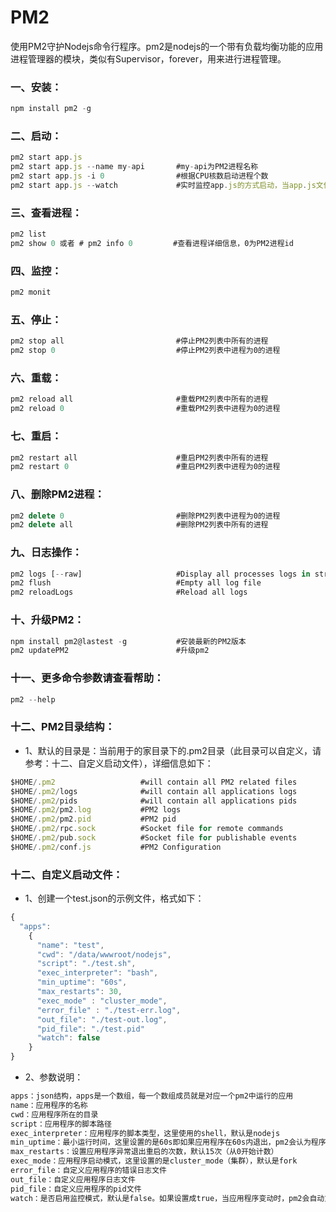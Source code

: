 # PM2
使用PM2守护Nodejs命令行程序。pm2是nodejs的一个带有负载均衡功能的应用进程管理器的模块，类似有Supervisor，forever，用来进行进程管理。

### 一、安装：
```js
npm install pm2 -g
```
### 二、启动：
```js
pm2 start app.js
pm2 start app.js --name my-api       #my-api为PM2进程名称
pm2 start app.js -i 0                #根据CPU核数启动进程个数
pm2 start app.js --watch             #实时监控app.js的方式启动，当app.js文件有变动时，pm2会自动reload
```
### 三、查看进程：
```js
pm2 list
pm2 show 0 或者 # pm2 info 0         #查看进程详细信息，0为PM2进程id 
```
### 四、监控： 
```js
pm2 monit
```
### 五、停止：
```js
pm2 stop all                         #停止PM2列表中所有的进程
pm2 stop 0                           #停止PM2列表中进程为0的进程
```
### 六、重载：
```js
pm2 reload all                       #重载PM2列表中所有的进程
pm2 reload 0                         #重载PM2列表中进程为0的进程
```
### 七、重启：
```js
pm2 restart all                      #重启PM2列表中所有的进程
pm2 restart 0                        #重启PM2列表中进程为0的进程
```
### 八、删除PM2进程：
```js
pm2 delete 0                         #删除PM2列表中进程为0的进程
pm2 delete all                       #删除PM2列表中所有的进程
```
### 九、日志操作：
```js
pm2 logs [--raw]                     #Display all processes logs in streaming
pm2 flush                            #Empty all log file
pm2 reloadLogs                       #Reload all logs
```
### 十、升级PM2：
```js
npm install pm2@lastest -g           #安装最新的PM2版本
pm2 updatePM2                        #升级pm2
```
### 十一、更多命令参数请查看帮助：
```js
pm2 --help
```
### 十二、PM2目录结构：
* 1、默认的目录是：当前用于的家目录下的.pm2目录（此目录可以自定义，请参考：十二、自定义启动文件），详细信息如下：
```js
$HOME/.pm2                   #will contain all PM2 related files
$HOME/.pm2/logs              #will contain all applications logs
$HOME/.pm2/pids              #will contain all applications pids
$HOME/.pm2/pm2.log           #PM2 logs
$HOME/.pm2/pm2.pid           #PM2 pid
$HOME/.pm2/rpc.sock          #Socket file for remote commands
$HOME/.pm2/pub.sock          #Socket file for publishable events
$HOME/.pm2/conf.js           #PM2 Configuration
```
### 十二、自定义启动文件：
* 1、创建一个test.json的示例文件，格式如下：
```js
{
  "apps":
    {
      "name": "test",
      "cwd": "/data/wwwroot/nodejs",
      "script": "./test.sh",
      "exec_interpreter": "bash",
      "min_uptime": "60s",
      "max_restarts": 30,
      "exec_mode" : "cluster_mode",
      "error_file" : "./test-err.log",
      "out_file": "./test-out.log",
      "pid_file": "./test.pid"
      "watch": false
    }
}
```
* 2、参数说明：
```js
apps：json结构，apps是一个数组，每一个数组成员就是对应一个pm2中运行的应用
name：应用程序的名称
cwd：应用程序所在的目录
script：应用程序的脚本路径
exec_interpreter：应用程序的脚本类型，这里使用的shell，默认是nodejs
min_uptime：最小运行时间，这里设置的是60s即如果应用程序在60s内退出，pm2会认为程序异常退出，此时触发重启max_restarts设置数量
max_restarts：设置应用程序异常退出重启的次数，默认15次（从0开始计数）
exec_mode：应用程序启动模式，这里设置的是cluster_mode（集群），默认是fork
error_file：自定义应用程序的错误日志文件
out_file：自定义应用程序日志文件
pid_file：自定义应用程序的pid文件
watch：是否启用监控模式，默认是false。如果设置成true，当应用程序变动时，pm2会自动重载。这里也可以设置你要监控的文件。
```
